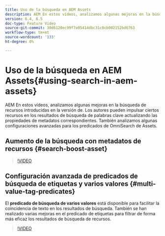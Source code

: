 ```yaml
---
title: Uso de la búsqueda en AEM Assets
description: AEM En estos vídeos, analizamos algunas mejoras en la búsqueda de recursos introducidas en la versión de. Los autores pueden impulsar ciertos recursos en los resultados de búsqueda de palabras clave actualizando las propiedades de metadatos correspondientes. También analizamos algunas configuraciones avanzadas para los predicados de OmniSearch de Assets.
version: 6.4, 6.5
doc-type: Feature Video
source-git-commit: 30d6120ec99f7a95414dbc31c0cb002152bd6763
workflow-type: tm+mt
source-wordcount: '133'
ht-degree: 0%

---
```



# Uso de la búsqueda en AEM Assets{#using-search-in-aem-assets}

AEM En estos vídeos, analizamos algunas mejoras en la búsqueda de recursos introducidas en la versión de. Los autores pueden impulsar ciertos recursos en los resultados de búsqueda de palabras clave actualizando las propiedades de metadatos correspondientes. También analizamos algunas configuraciones avanzadas para los predicados de OmniSearch de Assets.

## Aumento de la búsqueda con metadatos de recursos {#search-boost-asset}

>[!VIDEO](https://video.tv.adobe.com/v/16766?quality=12&learn=on)

## Configuración avanzada de predicados de búsqueda de etiquetas y varios valores {#multi-value-tag-predicates}

El **predicado de búsqueda de varios valores** está disponible para facilitar la coincidencia de texto en los resultados de búsqueda. También se han realizado varias mejoras en el predicado de etiquetas para filtrar de forma más eficaz los resultados de búsqueda de recursos.

>[!VIDEO](https://video.tv.adobe.com/v/16457?quality=12&learn=on)
